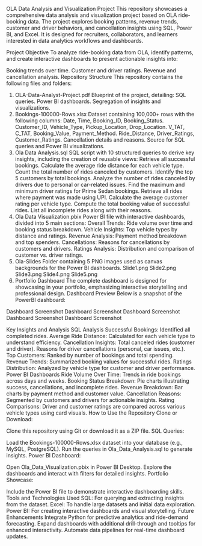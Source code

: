 OLA Data Analysis and Visualization Project
This repository showcases a comprehensive data analysis and visualization project based on OLA ride-booking data. The project explores booking patterns, revenue trends, customer and driver behaviors, and cancellation insights using SQL, Power BI, and Excel. It is designed for recruiters, collaborators, and learners interested in data analytics workflows and dashboards.

Project Objective
To analyze ride-booking data from OLA, identify patterns, and create interactive dashboards to present actionable insights into:

Booking trends over time.
Customer and driver ratings.
Revenue and cancellation analysis.
Repository Structure
This repository contains the following files and folders:

1. OLA-Data-Analyst-Project.pdf
Blueprint of the project, detailing:
SQL queries.
Power BI dashboards.
Segregation of insights and visualizations.
2. Bookings-100000-Rows.xlsx
Dataset containing 100,000+ rows with the following columns:
Date, Time, Booking_ID, Booking_Status.
Customer_ID, Vehicle_Type, Pickup_Location, Drop_Location.
V_TAT, C_TAT, Booking_Value, Payment_Method.
Ride_Distance, Driver_Ratings, Customer_Ratings.
Cancellation details and reasons.
Source for SQL queries and Power BI visualizations.
3. Ola Data Analysis.sql
SQL script with 10 structured queries to derive key insights, including the creation of reusable views:
Retrieve all successful bookings.
Calculate the average ride distance for each vehicle type.
Count the total number of rides canceled by customers.
Identify the top 5 customers by total bookings.
Analyze the number of rides canceled by drivers due to personal or car-related issues.
Find the maximum and minimum driver ratings for Prime Sedan bookings.
Retrieve all rides where payment was made using UPI.
Calculate the average customer rating per vehicle type.
Compute the total booking value of successful rides.
List all incomplete rides along with their reasons.
4. Ola Data Visualization.pbix
Power BI file with interactive dashboards, divided into 5 main sections:
Overall Trends: Ride volume over time and booking status breakdown.
Vehicle Insights: Top vehicle types by distance and ratings.
Revenue Analysis: Payment method breakdown and top spenders.
Cancellations: Reasons for cancellations by customers and drivers.
Ratings Analysis: Distribution and comparison of customer vs. driver ratings.
5. Ola-Slides
Folder containing 5 PNG images used as canvas backgrounds for the Power BI dashboards.
Slide1.png
Slide2.png
Slide3.png
Slide4.png
Slide5.png
6. Portfolio Dashboard
The complete dashboard is designed for showcasing in your portfolio, emphasizing interactive storytelling and professional design.
Dashboard Preview
Below is a snapshot of the PowerBI dashboard:

Dashboard Screenshot Dashboard Screenshot Dashboard Screenshot Dashboard Screenshot Dashboard Screenshot

Key Insights and Analysis
SQL Analysis
Successful Bookings: Identified all completed rides.
Average Ride Distance: Calculated for each vehicle type to understand efficiency.
Cancellation Insights:
Total canceled rides (customer and driver).
Reasons for driver cancellations (personal, car issues, etc.).
Top Customers: Ranked by number of bookings and total spending.
Revenue Trends: Summarized booking values for successful rides.
Ratings Distribution: Analyzed by vehicle type for customer and driver performance.
Power BI Dashboards
Ride Volume Over Time: Trends in ride bookings across days and weeks.
Booking Status Breakdown: Pie charts illustrating success, cancellations, and incomplete rides.
Revenue Breakdown: Bar charts by payment method and customer value.
Cancellation Reasons: Segmented by customers and drivers for actionable insights.
Rating Comparisons: Driver and customer ratings are compared across various vehicle types using card visuals.
How to Use the Repository
Clone or Download:

Clone this repository using Git or download it as a ZIP file.
SQL Queries:

Load the Bookings-100000-Rows.xlsx dataset into your database (e.g., MySQL, PostgreSQL).
Run the queries in Ola_Data_Analysis.sql to generate insights.
Power BI Dashboard:

Open Ola_Data_Visualization.pbix in Power BI Desktop.
Explore the dashboards and interact with filters for detailed insights.
Portfolio Showcase:

Include the Power BI file to demonstrate interactive dashboarding skills.
Tools and Technologies Used
SQL: For querying and extracting insights from the dataset.
Excel: To handle large datasets and initial data exploration.
Power BI: For creating interactive dashboards and visual storytelling.
Future Enhancements
Integrate Python for predictive analytics and ride-demand forecasting.
Expand dashboards with additional drill-through and tooltips for enhanced interactivity.
Automate data pipelines for real-time dashboard updates.
